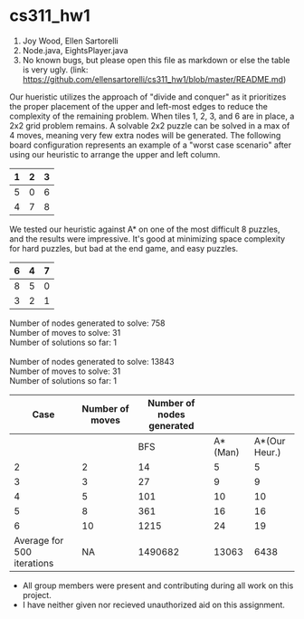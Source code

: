# cs311_hw1
1. Joy Wood, Ellen Sartorelli
2. Node.java, EightsPlayer.java
3. No known bugs, but please open this file as markdown or else the table is very ugly. (link: https://github.com/ellensartorelli/cs311_hw1/blob/master/README.md)

Our hueristic utilizes the approach of "divide and conquer" as it prioritizes the proper placement of the upper and left-most edges to  reduce the complexity of the remaining problem. When tiles 1, 2, 3, and 6 are in place, a 2x2 grid problem remains. A solvable 2x2 puzzle can be solved in a max of 4 moves, meaning very few extra nodes will be generated. The following board configuration represents an example of a "worst case scenario" after using our heuristic to arrange the upper and left column. 

|   1|   2|   3|
|---|---|---|
|   5|   0|   6|
|   4|   7|   8|

We tested our heuristic against A* on one of the most difficult 8 puzzles, and the results were impressive. It's good at minimizing space complexity for hard puzzles, but bad at the end game, and easy puzzles. 

|   6|   4|   7|
|---|---|---|
|   8|   5|   0|
|  3|   2|  1|
Number of nodes generated to solve: 758<br />
Number of moves to solve: 31<br />
Number of solutions so far: 1<br />
<br />
Number of nodes generated to solve: 13843<br />
Number of moves to solve: 31<br />
Number of solutions so far: 1<br />

|Case   	|  Number of moves 	|   Number of nodes generated	|   	|   	|
|---	|---	|---	|---	|---	|
|   	|   	|   BFS	|  A*(Man) 	| A*(Our Heur.)  	|
|   2	|  2 	|   14	|   5	|   5	|
|   3	|  3 	|   27	|   9	|   9	|
|   4	|  5 	|   101	|   10	|   10	|
|   5	|  8 	|  361 	|   16	|  16 	|
|   6	|   10	|   1215	|  24 	|   19	|
|  Average for 500 iterations	|  NA 	|  1490682  	|  13063 	|  6438 	|



 * All group members were present and contributing during all work on this project.
 * I have neither given nor recieved unauthorized aid on this assignment.

